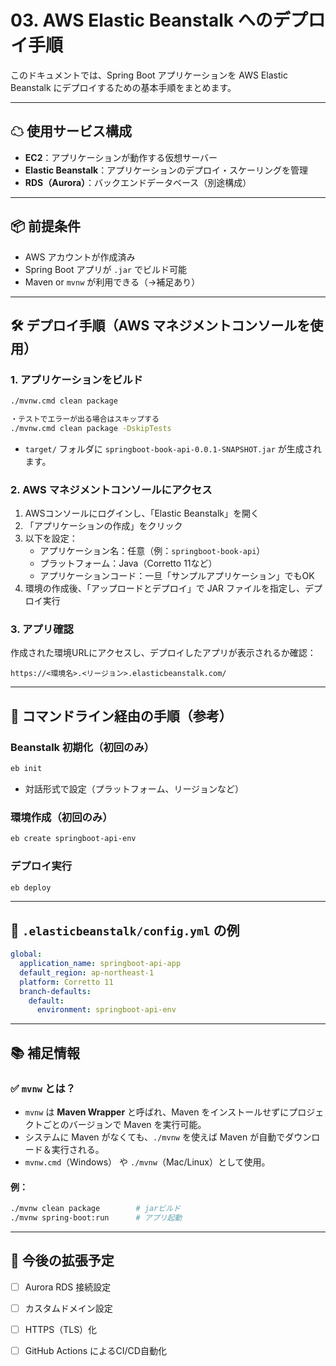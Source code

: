 # 03. AWS Elastic Beanstalk へのデプロイ手順

このドキュメントでは、Spring Boot アプリケーションを AWS Elastic Beanstalk にデプロイするための基本手順をまとめます。

---

## ☁ 使用サービス構成

- **EC2**：アプリケーションが動作する仮想サーバー
- **Elastic Beanstalk**：アプリケーションのデプロイ・スケーリングを管理
- **RDS（Aurora）**：バックエンドデータベース（別途構成）

---

## 📦 前提条件

- AWS アカウントが作成済み
- Spring Boot アプリが `.jar` でビルド可能
- Maven or `mvnw` が利用できる（→補足あり）

---

## 🛠 デプロイ手順（AWS マネジメントコンソールを使用）

### 1. アプリケーションをビルド

```bash
./mvnw.cmd clean package

・テストでエラーが出る場合はスキップする
./mvnw.cmd clean package -DskipTests
```

- `target/` フォルダに `springboot-book-api-0.0.1-SNAPSHOT.jar` が生成されます。

### 2. AWS マネジメントコンソールにアクセス

1. AWSコンソールにログインし、「Elastic Beanstalk」を開く
2. 「アプリケーションの作成」をクリック
3. 以下を設定：
   - アプリケーション名：任意（例：`springboot-book-api`）
   - プラットフォーム：Java（Corretto 11など）
   - アプリケーションコード：一旦「サンプルアプリケーション」でもOK
4. 環境の作成後、「アップロードとデプロイ」で JAR ファイルを指定し、デプロイ実行

### 3. アプリ確認

作成された環境URLにアクセスし、デプロイしたアプリが表示されるか確認：

```
https://<環境名>.<リージョン>.elasticbeanstalk.com/
```

---

## 🔄 コマンドライン経由の手順（参考）

### Beanstalk 初期化（初回のみ）

```bash
eb init
```

- 対話形式で設定（プラットフォーム、リージョンなど）

### 環境作成（初回のみ）

```bash
eb create springboot-api-env
```

### デプロイ実行

```bash
eb deploy
```

---

## 📁 `.elasticbeanstalk/config.yml` の例

```yaml
global:
  application_name: springboot-api-app
  default_region: ap-northeast-1
  platform: Corretto 11
  branch-defaults:
    default:
      environment: springboot-api-env
```

---

## 📚 補足情報

### ✅ `mvnw` とは？

- `mvnw` は **Maven Wrapper** と呼ばれ、Maven をインストールせずにプロジェクトごとのバージョンで Maven を実行可能。
- システムに Maven がなくても、`./mvnw` を使えば Maven が自動でダウンロード＆実行される。
- `mvnw.cmd`（Windows） や `./mvnw`（Mac/Linux）として使用。

#### 例：

```bash
./mvnw clean package        # jarビルド
./mvnw spring-boot:run      # アプリ起動
```

---

## 🚀 今後の拡張予定

- [ ] Aurora RDS 接続設定
- [ ] カスタムドメイン設定
- [ ] HTTPS（TLS）化
- [ ] GitHub Actions によるCI/CD自動化

